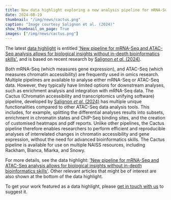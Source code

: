 ```yaml
---
title: New data highlight exploring a new analysis pipeline for mRNA-Seq and ATAC-Seq data
date: 2024-08-19
thumbnail: "/img/news/cactus.png"
caption: "Image courtesy Salignon et al. (2024)"
show_thumbnail_on_page: True
images: ["/img/news/cactus.png"]
---
```


The latest [data highlight](/highlights/) is entitled ['New pipeline for mRNA-Seq and ATAC-Seq analysis allows for biological insights without in-depth bioinformatics skills'](/highlights/cactus/), and is based on recent research by [Salignon _et al._ (2024)](https://doi.org/10.1016/j.ygeno.2024.110858).

Both mRNA-Seq (which measures gene expression), and ATAC-Seq (which measures chromatin accessibility) are frequently used in omics research. Multiple pipelines are available to analyse either mRNA-Seq or ATAC-Seq data. However, they typically have limited options for downstream analyses, such as enrichment analysis and integration with mRNA-Seq data. The Cactus (Chromatin accessibility and transcriptomics unifying software) pipeline, developed by [Salignon _et al._ (2024)](https://doi.org/10.1016/j.ygeno.2024.110858) has multiple unique functionalities compared to other ATAC-Seq data analysis tools. This includes, for example, splitting the differential analyses results into subsets, enrichment in chromatin states and ChIP-Seq binding sites, and the creation of customised heatmaps and pdf reports. Unlike other pipelines, the Cactus pipeline therefore enables researchers to perform efficient and reproducible analyses of interrelated changes in chromatin accessibility and gene expression, without the need for advanced bioinformatics skills. The Cactus pipeline is available for use on multiple NAISS resources, including Rackham, Bianca, Miarka, and Snowy.

For more details, see the data highlight: ['New pipeline for mRNA-Seq and ATAC-Seq analysis allows for biological insights without in-depth bioinformatics skills'](/highlights/cactus/). Other relevant articles that might be of interest are also shown at the bottom of the data highlight.

To get your work featured as a data highlight, please [get in touch with us](/contact/) to suggest it.
